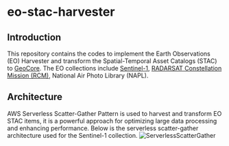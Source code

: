 # eo-stac-harvester

## Introduction 
This repository contains the codes to implement the Earth Observations (EO) Harvester and transform the Spatial-Temporal Asset Catalogs (STAC) to [GeoCore](https://canadian-geospatial-platform.github.io/geocore/docs/geocore-format/). The EO collections include [Sentinel-1](https://radiantearth.github.io/stac-browser/#/external/www.eodms-sgdot.nrcan-rncan.gc.ca/stac/collections/sentinel-1?.language=en), [RADARSAT Constellation Mission (RCM)](https://radiantearth.github.io/stac-browser/#/external/www.eodms-sgdot.nrcan-rncan.gc.ca/stac/collections/rcm), National Air Photo Library (NAPL). 

## Architecture 
AWS Serverless Scatter-Gather Pattern is used to harvest and transform EO STAC items, it is a powerful approach for optimizing large data processing and enhancing performance. Below is the serverless scatter-gather architecture used for the Sentinel-1 collection. 
![ServerlessScatterGather](https://github.com/Canadian-Geospatial-Platform/eo-stac-harvester/assets/103012417/eb295881-20ee-43e6-aaf7-901fa5d3cfc4)
